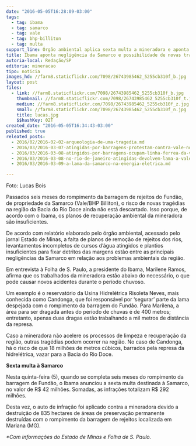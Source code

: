 ```yaml
---
date: "2016-05-05T16:28:09-03:00"
tags:
  - tag: ibama
  - tag: samarco
  - tag: vale
  - tag: bhp-billiton
  - tag: multa
support_line: Órgão ambiental aplica sexta multa a mineradora e aponta trabalhos aquém do necessário para recuperar a região e evitar novos acidentes
title: Ibama aponta negligência da Samarco e possibilidade de novas tragédias
autoria-local: Redação/SP
editoria: mineracao
tipo: noticia
images_hd: //farm8.staticflickr.com/7098/26743985462_5255cb310f_b.jpg
layout: post
files:
  - link: //farm8.staticflickr.com/7098/26743985462_5255cb310f_b.jpg
    thumbnail: //farm8.staticflickr.com/7098/26743985462_5255cb310f_t.jpg
    medium: //farm8.staticflickr.com/7098/26743985462_5255cb310f_z.jpg
    small: //farm8.staticflickr.com/7098/26743985462_5255cb310f_n.jpg
    title: lucas.jpg
    $$hashKey: 02T
created_date: "2016-05-05T16:34:43-03:00"
published: true
releated_posts:
  - 2016/02/2016-02-02-arqueologia-de-uma-tragedia.md
  - 2016/03/2016-03-07-atingidas-por-barragens-protestam-contra-vale-no-rio-de-janeiro.md
  - 2016/03/2016-03-08-atingidos-por-barragens-ocupam-linha-ferrea-da-vale.md
  - 2016/03/2016-03-08-no-rio-de-janeiro-atingidas-devolvem-lama-a-vale.md
  - 2016/03/2016-03-09-a-lama-da-samarco-na-energia-eletrica.md

---
```

<p>Foto: Lucas Bois</p>

<p>Passados seis meses do rompimento da barragem de rejeitos do Fund&atilde;o, de propriedade da Samarco (Vale/BHP Billiton), o risco de novas trag&eacute;dias na regi&atilde;o da Bacia do Rio Doce ainda n&atilde;o est&aacute; descartado. Isso porque, de acordo com o Ibama, os planos de recupera&ccedil;&atilde;o ambiental da mineradora s&atilde;o insuficientes.</p>

<p>De acordo com relat&oacute;rio elaborado pelo &oacute;rg&atilde;o ambiental, acessado pelo jornal Estado de Minas, a falta de planos de remo&ccedil;&atilde;o de rejeitos dos rios, levantamentos incompletos de cursos d&rsquo;&aacute;gua atingidos e plantios insuficientes para fixar detritos das margens est&atilde;o entre as principais neglig&ecirc;ncias da Samarco em rela&ccedil;&atilde;o aos problemas ambientais da regi&atilde;o.</p>

<p>Em entrevista &agrave; Folha de S. Paulo, a presidente do Ibama, Marilene Ramos, afirma que os trabalhados da mineradora est&atilde;o abaixo do necess&aacute;rio, o que pode causar novos acidentes durante o per&iacute;odo chuvoso.</p>

<p>Um exemplo &eacute; o reservat&oacute;rio da Usina Hidrel&eacute;trica Risoleta Neves, mais conhecida como Candonga, que foi respons&aacute;vel por &lsquo;segurar&rsquo; parte da lama despejada com o rompimento da barragem do Fund&atilde;o. Para Marilena, a &aacute;rea para ser dragada antes do per&iacute;odo de chuvas &eacute; de 400 metros; entretanto, apenas duas dragas est&atilde;o trabalhando a mil metros de dist&acirc;ncia da represa.</p>

<p>Caso a mineradora n&atilde;o acelere os processos de limpeza e recupera&ccedil;&atilde;o da regi&atilde;o, outras trag&eacute;dias podem ocorrer na regi&atilde;o. No caso de Candonga, h&aacute; o risco de que 18 milh&otilde;es de metros c&uacute;bicos, barrados pela represa da hidrel&eacute;trica, vazar para a Bacia do Rio Doce.</p>

<p><strong>Sexta multa &agrave; Samarco</strong></p>

<p>Nesta quinta-feira (5), quando se completa seis meses do rompimento da barragem de Fund&atilde;o, o Ibama anunciou a sexta multa destinada &agrave; Samarco, no valor de R$ 42 milh&otilde;es. Somadas, as infra&ccedil;&otilde;es totalizam R$ 292 milh&otilde;es.</p>

<p>Desta vez, o auto de infra&ccedil;&atilde;o foi aplicado contra a mineradora devido a destrui&ccedil;&atilde;o de 835 hectares de &aacute;reas de preserva&ccedil;&atilde;o permanente destru&iacute;das com o rompimento da barragem de rejeitos localizada em Mariana (MG).</p>

<p><em>*Com informa&ccedil;&otilde;es do Estado de Minas e Folha de S. Paulo.</em></p>
